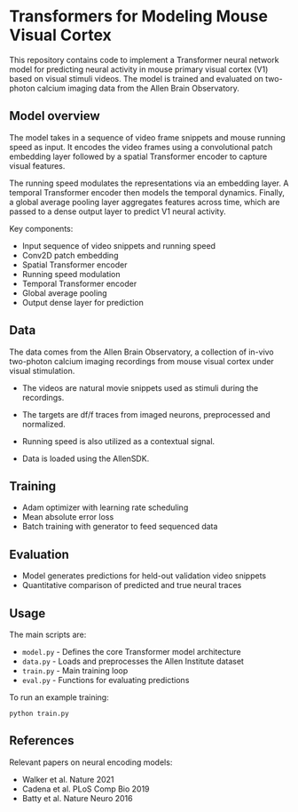 

# Transformers for Modeling Mouse Visual Cortex 

This repository contains code to implement a Transformer neural network model for predicting neural activity in mouse primary visual cortex (V1) based on visual stimuli videos. The model is trained and evaluated on two-photon calcium imaging data from the Allen Brain Observatory.

## Model overview

The model takes in a sequence of video frame snippets and mouse running speed as input. It encodes the video frames using a convolutional patch embedding layer followed by a spatial Transformer encoder to capture visual features. 

The running speed modulates the representations via an embedding layer. A temporal Transformer encoder then models the temporal dynamics. Finally, a global average pooling layer aggregates features across time, which are passed to a dense output layer to predict V1 neural activity.

Key components:

- Input sequence of video snippets and running speed
- Conv2D patch embedding 
- Spatial Transformer encoder
- Running speed modulation
- Temporal Transformer encoder
- Global average pooling 
- Output dense layer for prediction

## Data

The data comes from the Allen Brain Observatory, a collection of in-vivo two-photon calcium imaging recordings from mouse visual cortex under visual stimulation. 

- The videos are natural movie snippets used as stimuli during the recordings.

- The targets are df/f traces from imaged neurons, preprocessed and normalized.

- Running speed is also utilized as a contextual signal.

- Data is loaded using the AllenSDK.

## Training

- Adam optimizer with learning rate scheduling 
- Mean absolute error loss
- Batch training with generator to feed sequenced data

## Evaluation

- Model generates predictions for held-out validation video snippets
- Quantitative comparison of predicted and true neural traces

## Usage

The main scripts are:

- `model.py` - Defines the core Transformer model architecture
- `data.py` - Loads and preprocesses the Allen Institute dataset  
- `train.py` - Main training loop
- `eval.py` - Functions for evaluating predictions

To run an example training:

```
python train.py
```

## References

Relevant papers on neural encoding models:

- Walker et al. Nature 2021
- Cadena et al. PLoS Comp Bio 2019
- Batty et al. Nature Neuro 2016


